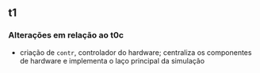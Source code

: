 ## t1

### Alterações em relação ao t0c

- criação de `contr`, controlador do hardware; centraliza os componentes de hardware
    e implementa o laço principal da simulação

